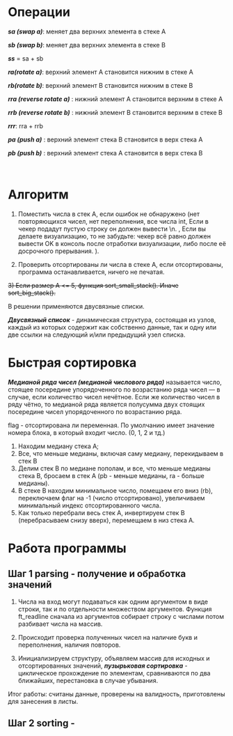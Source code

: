 # Операции

***sa (swap a)***: меняет два верхних элемента в стеке А

***sb (swap b)***: меняет два верхних элемента в стеке B

***ss*** = sa + sb

***ra(rotate a)***: верхний элемент A становится нижним в стеке A

***rb(rotate b)***: верхний элемент B становится нижним в стеке B

***rra (reverse rotate a)*** : нижний элемент А становится верхним в стеке А

***rrb (reverse rotate b)*** : нижний элемент B становится верхним в стеке B

***rrr***: rra + rrb

***pa (push a)*** : верхний элемент стека B становится в верх стека А

***pb (push b)*** : верхний элемент стека A становится в верх стека B

<br>

# Алгоритм

1) Поместить числа в стек А, если ошибок не обнаружено (нет повторяющихся чисел, нет переполнения, все числа int, Если в чекер подадут пустую строку он должен вывести \n.
, Если вы делаете визуализацию, то не забудьте: чекер всё равно должен вывести OK в консоль после отработки визуализации, либо после её досрочного прерывания.
).

2) Проверить отсортированы ли числа в стеке А, если отсортированы, программа останавливается, ничего не печатая.

~~3) Если размер А <= 5, функция sort_small_stack(). Иначе sort_big_stack().~~

В решении применяются двусвязные списки.

 ***Двусвязный список*** - динамическая структура, состоящая из узлов, каждый из которых содержит как собственно данные, так и одну или две ссылки на следующий и/или предыдущий узел списка.



# Быстрая сортировка

***Медианой ряда чисел (медианой числового ряда)*** называется число, стоящее посередине упорядоченного по возрастанию ряда чисел — в случае, если количество чисел нечётное. Если же количество чисел в ряду чётно, то медианой ряда является полусумма двух стоящих посередине чисел упорядоченного по возрастанию ряда.

flag - отсортирована ли переменная. По умолчанию имеет значение номера блока, в который входит число. (0, 1, 2 и тд.)

1) Находим медиану стека А;
2) Все, что меньше медианы, включая саму медиану, перекидываем в стек В
3) Делим стек B по медиане пополам, и все, что меньше медианы стека B, бросаем в стек А (pb - меньше медианы, ra - больше медианы).
4) В стеке B находим минимальное число, помещаем его вниз (rb), переключаем флаг на -1 (число отсортировано), увеличиваем минимальный индекс отсортированного числа.
5) Как только перебрали весь стек А, инвертируем стек B (перебрасываем снизу вверх), перемещаем в низ стека А.

# Работа программы

## Шаг 1 parsing - получение и обработка значений

1) Числа на вход могут подаваться как одним аргументом в виде строки, так и по отдельности множеством аргументов. Функция ft_readline сначала из аргументов собирает строку с числами потом разбивает числа на массив.

2) Происходит проверка полученных чисел на наличие букв и переполнения, наличия повторов.

3) Инициализируем структуру, объявляем массив для исходных и отсортированных значений, ***пузырьковая сортировка*** - циклическое прохождение по элементам, сравниваются по два ближайших, перестановка в случае убывания.

Итог работы: считаны данные, проверены на валидность, приготовлены для занесения в листы.

## Шаг 2 sorting - 



